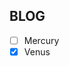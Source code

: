 <!--
 * @Author: 刘洪壮 liuhongzhuang@nextmar.com
 * @Date: 2025-04-06 16:21:48
 * @LastEditors: 刘洪壮 liuhongzhuang@nextmar.com
 * @LastEditTime: 2025-06-05 15:06:24
 * @FilePath: /blog/README.md
 * @Description: 这是默认设置,请设置`customMade`, 打开koroFileHeader查看配置 进行设置: https://github.com/OBKoro1/koro1FileHeader/wiki/%E9%85%8D%E7%BD%AE
-->
## BLOG

- [ ] Mercury
- [x] Venus
